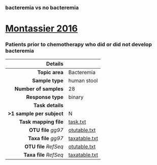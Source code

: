 ### bacteremia vs no bacteremia
# [Montassier 2016]( ../docs/bacteremia.html )
### Patients prior to chemotherapy who did or did not develop bacteremia

| Details                   |                                                           |
| ------------------------: |-----------------------------------------------------------|
| **Topic area**                | Bacteremia                                                |
| **Sample type**               | human stool                                         |
| **Number of samples**         | 28                                         |
| **Response type**             | binary                                           |
| **Task details**              |                                   |
| **>1 sample per subject**     | N                                        |
| **Task mapping file**         | [task.txt](../datasets/bacteremia/task.txt)                                 |
| **OTU file** *gg97*           | [otutable.txt](../datasets/bacteremia/gg/otutable.txt)                             |
| **Taxa file** *gg97*          | [taxatable.txt](../datasets/bacteremia/gg/taxatable.txt)                          |
| **OTU file** *RefSeq*         | [otutable.txt](../datasets/bacteremia/refseq/otutable.txt)                    |
| **Taxa file** *RefSeq*        | [taxatable.txt](../datasets/bacteremia/refseq/taxatable.txt)                  |

